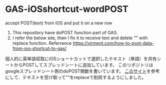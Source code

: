 # GAS-iOSshortcut-wordPOST
accept POST(text) from iOS and put it on  a new row 
1. This repository have doPOST function part of GAS.
2. I refer the below site, then I fix it to receive text and delete "" with replace function.
Referrence https://virment.com/how-to-post-data-from-ios-shortcut-to-gas/

個人的に英単語収取にiOSショートカットで選択したテキスト（単語）を共有シートからPOSTしてスプレッドシートに追加しています。
このリポジトリはgoogleスプレッドシート側のdoPOST関数を書いています。
[このサイト](https://virment.com/how-to-post-data-from-ios-shortcut-to-gas/)を参考にして、テキストを受け取って””をreplaceで削除するようにしました。
